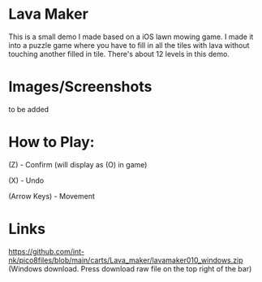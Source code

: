 # Lava Maker
This is a small demo I made based on a iOS lawn mowing game. I made it into a puzzle game where you have to fill in all the tiles with lava without touching another filled in tile. There's about 12 levels in this demo.



# Images/Screenshots
to be added

# How to Play:
(Z) - Confirm (will display as (O) in game)

(X) - Undo

(Arrow Keys) - Movement


# Links

https://github.com/int-nk/pico8files/blob/main/carts/Lava_maker/lavamaker010_windows.zip (Windows download. Press download raw file on the top right of the bar)
